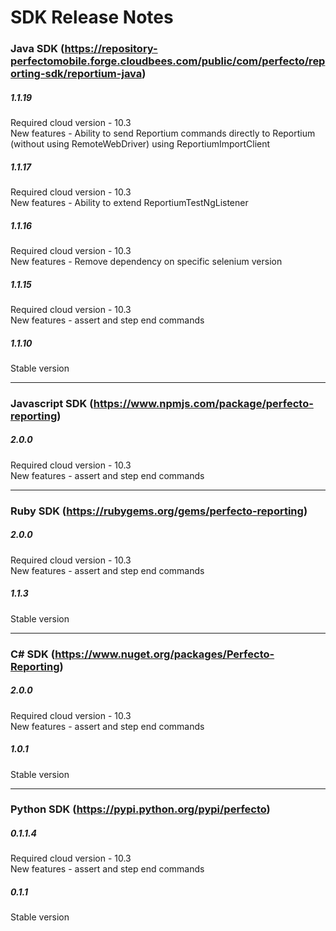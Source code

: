 SDK Release Notes
=============

### Java SDK (https://repository-perfectomobile.forge.cloudbees.com/public/com/perfecto/reporting-sdk/reportium-java)
##### 1.1.19  
Required cloud version - 10.3  
New features - Ability to send Reportium commands directly to Reportium (without using RemoteWebDriver) using ReportiumImportClient
##### 1.1.17  
Required cloud version - 10.3  
New features - Ability to extend ReportiumTestNgListener
##### 1.1.16  
Required cloud version - 10.3  
New features - Remove dependency on specific selenium version   
##### 1.1.15  
Required cloud version - 10.3  
New features - assert and step end commands  

##### 1.1.10  
Stable version
   
***
### Javascript SDK (https://www.npmjs.com/package/perfecto-reporting)
##### 2.0.0  
Required cloud version - 10.3  
New features - assert and step end commands  
  
***
### Ruby SDK (https://rubygems.org/gems/perfecto-reporting)
##### 2.0.0  
Required cloud version - 10.3  
New features - assert and step end commands  

##### 1.1.3  
Stable version  
  
***
### C# SDK (https://www.nuget.org/packages/Perfecto-Reporting)
##### 2.0.0  
Required cloud version - 10.3  
New features - assert and step end commands  

##### 1.0.1  
Stable version  
  
***
### Python SDK (https://pypi.python.org/pypi/perfecto)
##### 0.1.1.4  
Required cloud version - 10.3  
New features - assert and step end commands 

##### 0.1.1  
Stable version  
